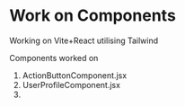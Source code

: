 # Work on Components

Working on Vite+React utilising Tailwind

Components worked on 

1) ActionButtonComponent.jsx
2) UserProfileComponent.jsx
3) 
